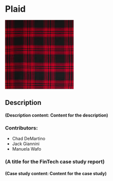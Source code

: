 # Plaid
![Plaid image](plaid.jpeg)
## Description
#### (Description content: Content for the description)

### Contributors:
* Chad DeMartino 
* Jack Giannini
* Manuela Wafo


### (A title for the FinTech case study report)


#### (Case study content: Content for the case study)
